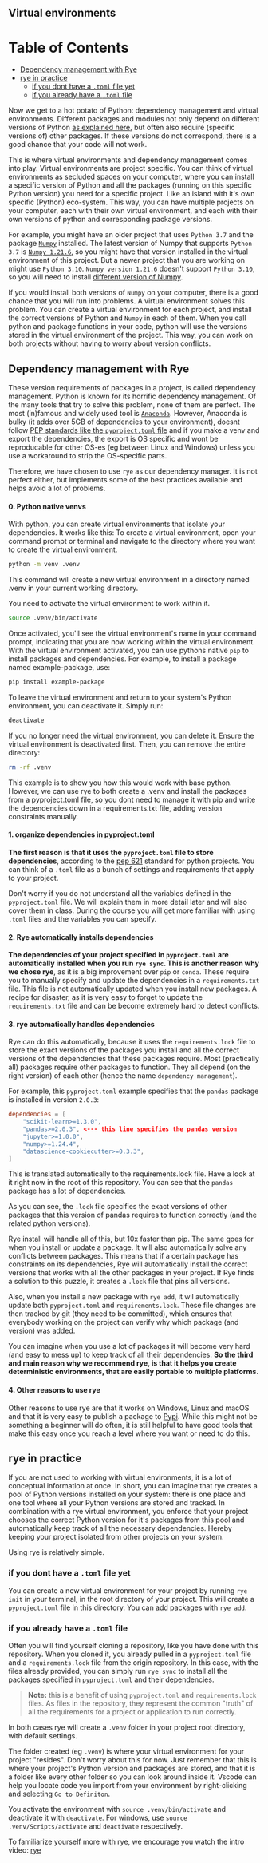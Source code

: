 ## Virtual environments

# Table of Contents

- [Dependency management with Rye](#Dependency-management-with-Rye)
- [rye in practice](#rye-in-practice)
  - [if you dont have a `.toml` file yet](#if-you-dont-have-a-%60.toml%60-file-yet)
  - [if you already have a `.toml` file](#if-you-already-have-a-%60.toml%60-file)

Now we get to a hot potato of Python: dependency management and virtual environments. Different packages and modules not only depend on different versions of Python [as explained here](version_management.md), but often also require (specific versions of) other packages. If these versions do not correspond, there is a good chance that your code will not work.

This is where virtual environments and dependency management comes into play. Virtual environments are project specific. You can think of virtual environments as secluded spaces on your computer, where you can install a specific version of Python and all the packages (running on this specific Python version) you need for a specific project. Like an island with it's own specific (Python) eco-system. This way, you can have multiple projects on your computer, each with their own virtual environment, and each with their own versions of python and corresponding package versions.

For example, you might have an older project that uses `Python 3.7` and the package [`Numpy`](https://numpy.org/devdocs/index.html) installed. The latest version of Numpy that supports `Python 3.7`  is [`Numpy 1.21.6`](https://numpy.org/devdocs/release/1.21.6-notes.html), so you might have that version installed in the virtual environment of this project. But a newer project that you are working on might use `Python 3.10`. `Numpy version 1.21.6` doesn't support `Python 3.10`, so you will need to install [different version of Numpy](https://numpy.org/devdocs/release/1.22.0-notes.html).

If you would install both versions of `Numpy` on your computer, there is a good chance that you will run into problems. A virtual environment solves this problem. You can create a virtual environment for each project, and install the correct versions of Python and `Numpy` in each of them. When you call python and package functions in your code, python will use the versions stored in the virtual environment of the project. This way, you can work on both projects without having to worry about version conflicts.

## Dependency management with Rye

These version requirements of packages in a project, is called dependency management. Python is known for its horrific dependency management. Of the many tools that try to solve this problem, none of them are perfect. The most (in)famous and widely used tool is [`Anaconda`](https://www.anaconda.com/). However, Anaconda is bulky (it adds over 5GB of dependencies to your environment), doesnt follow [PEP standards like the `pyproject.toml` file](https://peps.python.org/pep-0621/) and if you make a venv and export the dependencies, the export is OS specific and wont be reproducable for other OS-es (eg between Linux and Windows) unless you use a workaround to strip the OS-specific parts.

Therefore, we have chosen to use `rye` as our dependency manager. It is not perfect either, but implements some of the best practices available and helps avoid a lot of problems.

#### 0. Python native venvs

With python, you can create virtual environments that isolate your dependencies. It works like this:
To create a virtual environment, open your command prompt or terminal and navigate to the directory where you want to create the virtual environment.

```bash
python -m venv .venv
```

This command will create a new virtual environment in a directory named .venv in your current working directory.

You need to activate the virtual environment to work within it.

```bash
source .venv/bin/activate
```

Once activated, you'll see the virtual environment's name in your command prompt, indicating that you are now working within the virtual environment.
With the virtual environment activated, you can use pythons native `pip` to install packages and dependencies. For example, to install a package named example-package, use:

```bash
pip install example-package
```

To leave the virtual environment and return to your system's Python environment, you can deactivate it. Simply run:

```bash
deactivate
```

If you no longer need the virtual environment, you can delete it. Ensure the virtual environment is deactivated first. Then, you can remove the entire directory:

```bash
rm -rf .venv
```

This example is to show you how this would work with base python. However, we can use rye to both create a .venv and install the packages from a pyproject.toml file, so you dont need to manage it with pip and write the dependencies down in a requirements.txt file, adding version constraints manually.

#### 1. organize dependencies in pyproject.toml

**The first reason is that it uses the `pyproject.toml` file to store dependencies**, according to the [pep 621](https://peps.python.org/pep-0621/) standard for python projects. You can think of a `.toml` file as a bunch of settings and requirements that apply to your project.

Don't worry if you do not understand all the variables defined in the `pyproject.toml` file. We will explain them in more detail later and will also cover them in class. During the course you will get more familiar with using `.toml` files and the variables you can specify.

#### 2. Rye automatically installs dependencies

**The dependencies of your project specified in `pyproject.toml` are automatically installed when you run `rye sync`. This is another reason why we chose rye**, as it is a big improvement over `pip` or `conda`. These require you to manually specify and update the dependencies in a `requirements.txt` file. This file is not automatically updated when you install new packages. A recipe for disaster, as it is very easy to forget to update the `requirements.txt` file and can be become extremely hard to detect conflicts.

#### 3. rye automatically handles dependencies

Rye can do this automatically, because it uses the `requirements.lock` file to store the exact versions of the packages you install and all the correct versions of the dependencies that these packages require. Most (practically all) packages require other packages to function. They all depend (on the right version) of each other (hence the name `dependency management`).

For example, this `pyproject.toml` example specifies that the `pandas` package is installed in version `2.0.3`:

```toml
dependencies = [
    "scikit-learn>=1.3.0",
    "pandas>=2.0.3", <--- this line specifies the pandas version
    "jupyter>=1.0.0",
    "numpy>=1.24.4",
    "datascience-cookiecutter>=0.3.3",
]
```

This is translated automatically to the requirements.lock file. Have a look at it right now in the root of this repository. You can see that the `pandas` package has a lot of dependencies.

As you can see, the `.lock` file specifies the exact versions of other packages that this version of pandas requires to function correctly (and the related python versions).

Rye install will handle all of this, but 10x faster than pip. The same goes for when you install or update a package. It will also automatically solve any conflicts between packages. This means that if a certain package has constraints on its dependencies, Rye will automatically install the correct versions that works with all the other packages in your project. If Rye finds a solution to this puzzle, it creates a `.lock` file that pins all versions.

Also, when you install a new package with `rye add`, it wil automatically update both `pyproject.toml` and `requirements.lock`. These file changes are then tracked by git (they need to be committed), which ensures that everybody working on the project can verify why which package (and version) was added.

You can imagine when you use a lot of packages it will become very hard (and easy to mess up) to keep track of all their dependencies. **So the third and main reason why we recommend rye, is that it helps you create deterministic environments, that are easily portable to multiple platforms.**

#### 4. Other reasons to use rye

Other reasons to use rye are that it works on Windows, Linux and macOS and that it is very easy to publish a package to [Pypi](https://pypi.org/). While this might not be something a beginner will do often, it is still helpful to have good tools that make this easy once you reach a level where you want or need to do this.

## rye in practice

If you are not used to working with virtual environments, it is a lot of conceptual information at once. In short, you can imagine that rye creates a pool of Python versions installed on your system: there is one place and one tool where all your Python versions are stored and tracked. In combination with a rye virtual environment, you enforce that your project chooses the correct Python version for it's packages from this pool and automatically keep track of all the necessary dependencies. Hereby keeping your project isolated from other projects on your system.

Using rye is relatively simple.

### if you dont have a `.toml` file yet

You can create a new virtual environment for your project by running `rye init` in your terminal, in the root directory of your project. This will create a `pyproject.toml` file in this directory. You can add packages with `rye add`.

### if you already have a `.toml` file

Often you will find yourself cloning a repository, like you have done with this repository. When you cloned it, you already pulled in a `pyproject.toml` file and a `requirements.lock` file from the origin repository. In this case, with the files already provided, you can simply run `rye sync` to install all the packages specified in `pyproject.toml` and their dependencies.

> **Note:** this is a benefit of using `pyproject.toml` and `requirements.lock` files. As files in the repository, they represent the common "truth" of all the requirements for a project or application to run correctly.

In both cases rye will create a `.venv` folder in your project root directory, with default settings.

The folder created (eg `.venv`) is where your virtual environment for your project "resides". Don't worry about this for now. Just remember that this is where your project's Python version and packages are stored, and that it is a folder like every other folder so you can look around inside it. Vscode can help you locate code you import from your environment by right-clicking and selecting `Go to Definiton`.

You activate the environment with `source .venv/bin/activate` and deactivate it with `deactivate`. For windows, use `source .venv/Scripts/activate` and `deactivate` respectively.

To familiarize yourself more with rye, we encourage you watch the intro video:
[rye](https://rye.astral.sh/guide/)
